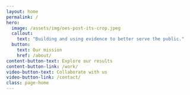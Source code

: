```yaml
---
layout: home
permalink: /
hero:
  image: /assets/img/oes-post-its-crop.jpeg
  callout:
    text: "Building and using evidence to better serve the public."
  button:
    text: Our mission
    href: /about/
content-button-text: Explore our results
content-button-link: /work/
video-button-text: Collaborate with us
video-button-link: /contact/
class: page-home
---
```


